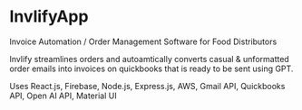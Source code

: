 # InvlifyApp

Invoice Automation / Order Management Software for Food Distributors

Invlify streamlines orders and autoamtically converts casual & unformatted order emails into invoices on quickbooks that is ready to be sent using GPT.

Uses React.js, Firebase, Node.js, Express.js, AWS, Gmail API, Quickbooks API, Open AI API, Material UI


